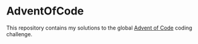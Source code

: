 # AdventOfCode
This repository contains my solutions to the global [Advent of Code](https://adventofcode.com/) coding challenge.

